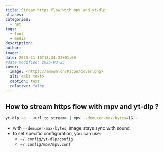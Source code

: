 ```yaml
---
title: Stream https flow with mpv and yt-dlp
aliases:
categories:
  - net
tags:
  - tool
  - media
description:
author:
image:
date: 2023-11-16T18:34:22+01:00
#date modified: 2025-03-25
cover:
  image: <https://amown.cn/PicGo/cover.png>
  alt: <alt text>
  caption: text
  relative: false
---
```


## How to stream https flow with mpv and yt-dlp ?

```bash
yt-dlp -o - <url_to_stream> | mpv --demuxer-max-bytes=1G -
```

* with `--demuxer-max-bytes`, image stays sync with sound.
* to set specific configuration, you can use:
  * `~/.config/yt-dlp/config` 
  * `~/.config/mpv/mpv.conf`
